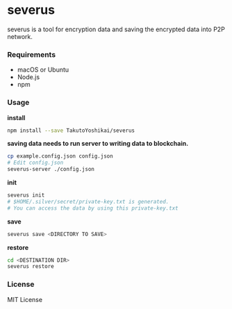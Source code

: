 # severus
severus is a tool for encryption data and saving the encrypted data into P2P network. 

### Requirements
* macOS or Ubuntu
* Node.js
* npm

### Usage
**install**
```bash
npm install --save TakutoYoshikai/severus
```

**saving data needs to run server to writing data to blockchain.**
```bash
cp example.config.json config.json
# Edit config.json
severus-server ./config.json
```

**init**
```bash
severus init
# $HOME/.silver/secret/private-key.txt is generated. 
# You can access the data by using this private-key.txt
```

**save**
```bash
severus save <DIRECTORY TO SAVE>
```

**restore**
```bash
cd <DESTINATION DIR>
severus restore
```

### License
MIT License
